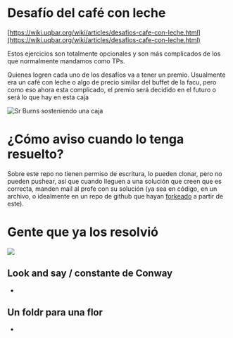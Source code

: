 # Desafío del café con leche

[https://wiki.uqbar.org/wiki/articles/desafios-cafe-con-leche.html](https://wiki.uqbar.org/wiki/articles/desafios-cafe-con-leche.html)

Estos ejercicios son totalmente opcionales y son más complicados de los que normalmente mandamos como TPs.

Quienes logren cada uno de los desafíos va a tener un premio. Usualmente era un café con leche o algo de precio similar del buffet de la facu, pero como eso ahora esta complicado, el premio será decidido en el futuro o será lo que hay en esta caja

![Sr Burns sosteniendo una caja](https://pbs.twimg.com/media/CFiFpA_W8AADHWc.jpg)

# ¿Cómo aviso cuando lo tenga resuelto?

Sobre este repo no tienen permiso de escritura, lo pueden clonar, pero no pueden pushear, así que cuando lleguen a una solución que creen que es correcta, manden mail al profe con su solución (ya sea en código, en un archivo, o idealmente en un repo de github que hayan [forkeado](http://aprendegit.com/fork-de-repositorios-para-que-sirve/) a partir de este).

# Gente que ya los resolvió

![](https://i.imgur.com/p2FKUPJ.png)

## Look and say / constante de Conway

- 

## Un foldr para una flor

- 
